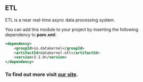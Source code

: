 ## ETL

ETL is a near real-time async data processing system.

You can add this module to your project by inserting the following dependency to **pom.xml**:
```xml
<dependency>
    <groupId>io.datakernel</groupId>
    <artifactId>datakernel-etl</artifactId>
    <version>3.1.0</version>
</dependency>
```
### To find out more visit [our site](https://datakernel.io/docs/cloud/etl.html).
